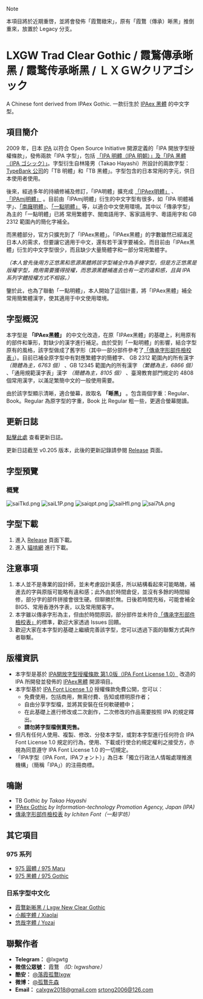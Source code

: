 > [!NOTE]
> 本項目將於近期重啓，並將會發佈「霞鶩緻宋」，原有「霞鶩（傳承）晰黑」推倒重來，放置於 Legacy 分支。

# LXGW Trad Clear Gothic / 霞鶩傳承晰黑 / 霞鹜传承晰黑 / ＬＸＧＷクリアゴシック
A Chinese font derived from IPAex Gothic. 一款衍生於 [IPAex 黑體](https://ipafont.ipa.go.jp/old/ipafont/download.html) 的中文字型。

## 項目簡介
2009 年，日本 [IPA](http://www.ipa.go.jp/) 以符合 Open Source Initiative 開源定義的「IPA 開放字型授權條款」，發佈兩款「IPA 字型」，包括 [「IPA 明體（IPA 明朝）」及「IPA 黑體（IPA ゴシック）」](https://ipafont.ipa.go.jp/old/ipafont/download.html)。字型衍生自林隆男（Takao Hayashi）所設計的兩款字型：[TypeBank 公司](https://www.typebank.co.jp/)的「TB 明體」和「TB 黑體」。字型包含的日本常用的字元，供日本使用者使用。

後來，經過多年的持續修補及修訂，「IPA明體」擴充成 [「IPAex明體」](https://ipafont.ipa.go.jp) 、 [「IPAmj明體」](http://mojikiban.ipa.go.jp/) 。目前由「IPAmj明體」衍生的中文字型有很多，如「IPA 明體補字」、[「南廱明體」](https://www.maoken.com/freefonts/2144.html)、[「一點明體」](https://github.com/ichitenfont/I.Ming) 等，以適合中文使用環境。其中以「傳承字型」為主的「一點明體」已將 常用繁體字、閩南語用字、客家語用字、粵語用字和 GB 2312 範圍內的簡化字補全。

而黑體部分，官方只擴充到了「IPAex黑體」。「IPAex黑體」的字數雖然已經滿足日本人的需求，但要讓它適用于中文，還有若干漢字要補全。而目前由「IPAex黑體」衍生的中文字型很少，而且缺少大量簡體字和一部分常用繁體字。

*（本人曾先後用方正悠黑和思源黑體將該字型補全作為手機字型，但是方正悠黑是版權字型，商用需要獲得授權，而思源黑體補進去也有一定的違和感，且與 IPA 系列字體授權方式不相容。）* 

鑒於此，也為了聯動「一點明體」，本人開始了這個計畫，將「IPAex黑體」補全常用簡繁體漢字，使其適用于中文使用環境。

## 字型概況
本字型是 **「IPAex黑體」** 的中文化改造，在原「IPAex黑體」的基礎上，利用原有的部件和筆形，對缺少的漢字進行補足。由於受到「一點明體」的影響，結合字型原有的風格，該字型做成了舊字形（其中一部分部件參考了[「傳承字形部件檢校表」](https://github.com/ichitenfont/inheritedglyphs)）。目前已補全原字型中有對應繁體字的簡體字、 GB 2312 範圍內的所有漢字 *（簡體為主，6763 個）* 、GB 12345 範圍內的所有漢字 *（繁體為主，6866 個）* 、「通用規範漢字表」漢字 *（簡體為主，8105 個）* 、臺灣教育部門規定的 4808 個常用漢字，以滿足繁簡中文的一般使用需要。

由於該字型顯示清晰，適合螢幕，故取名 **「晰黑」** 。包含兩個字重：Regular、Book。Regular 為原字型的字重，Book 比 Regular 粗一些，更適合螢幕閱讀。

## 更新日誌

[點擊此處](History.md) 查看更新日誌。

更新日誌截至 v0.205 版本，此後的更新記錄請參閱 [Release](https://github.com/lxgw/LxgwClearGothic/releases/) 頁面。

## 字型預覽
### 概覽
![saiTkd.png](https://s3.ax1x.com/2021/01/14/saiTkd.png)
![saiL1P.png](https://s3.ax1x.com/2021/01/14/saiL1P.png)
![saiqpt.png](https://s3.ax1x.com/2021/01/14/saiqpt.png)
![saiHfI.png](https://s3.ax1x.com/2021/01/14/saiHfI.png)
![sai7tA.png](https://s3.ax1x.com/2021/01/14/sai7tA.png)

## 字型下載
1. 進入 [Release](https://github.com/lxgw/LxgwClearGothic/releases/) 頁面下載。
2. 進入 [貓啃網](https://www.maoken.com/freefonts/8781.html) 進行下載。

## 注意事項
1. 本人並不是專業的設計師，並未考慮設計美感，所以結構看起來可能略醜，補進去的字與原版可能略有違和感；此外由於時間倉促，並沒有多餘的時間細修，部分字的部件拼接會很生硬。但聊勝於無。日後若時間充裕，可能會補全 BIG5、常用香港外字表，以及常用閩客字。
2. 本字雖以傳承字形為主，但由於時間原因，部分部件並未符合[「傳承字形部件檢校表」](https://github.com/ichitenfont/inheritedglyphs)的標準，歡迎大家透過 Issues 回饋。
3. 歡迎大家在本字型的基礎上繼續完善該字型，您可以透過下面的聯繫方式與作者聯繫。

## 版權資訊

- 本字型是基於 [IPA開放字型授權條款 第1.0版（IPA Font License 1.0）](https://opensource.org/licenses/IPA/) 改造的 IPA 所開發並發佈的 [IPAex黑體](https://ipafont.ipa.go.jp) 開源項目。
- 本字型基於 [IPA Font License 1.0](https://opensource.org/licenses/IPA/) 授權條款免費公開，您可以：
  - 免費使用，包括商用，無需付費、告知或標明原作者；
  - 自由分享字型檔，並將其安裝在任何軟硬體中；
  - 在此基礎上進行修改或二次創作，二次修改的作品需要按照 IPA 的規定釋出。
  - **請勿將字型檔倒賣兜售。**
- 但凡有任何人使用、複製、修改、分發本字型，或對本字型進行任何符合 IPA Font License 1.0 規定的行為，使用、下載或行使合約規定權利之接受方，亦視為同意遵守 IPA Font License 1.0 的一切規定。
- 「IPA字型（IPA Font，IPAフォント）」為日本「獨立行政法人情報處理推進機構」（簡稱「IPA」）的注冊商標。
  
## 鳴謝
- TB Gothic *by Takao Hayashi*
- [IPAex Gothic](https://ipafont.ipa.go.jp) *by Information-technology Promotion Agency, Japan (IPA)*
- [傳承字形部件檢校表](https://github.com/ichitenfont/inheritedglyphs) *by Ichiten Font（一點字坊）*

## 其它項目
### 975 系列
- [975 圓體 / 975 Maru](https://github.com/lxgw/975maru)
- [975 黑體 / 975 Gothic](https://github.com/lxgw/975gothic)
### 日系字型中文化
- [霞鶩新晰黑 / Lxgw New Clear Gothic](https://github.com/lxgw/LxgwNewClearGothic)
- [小賴字體 / Xiaolai](https://github.com/lxgw/kose-font)
- [悠哉字體 / Yozai](https://github.com/lxgw/yozai-font)

## 聯繫作者

- **Telegram：** @lxgwtg
- **微信公眾號：** 霞鶩 *（ID: lxgwshare）*
- **酷安：** [@落霞孤鶩lxgw](https://www.coolapk.com/u/633884)
- **微博：** [@孤鶩先森](https://weibo.com/6624339726)
- **Email：** calxgw2018@gmail.com srtong2006@126.com

